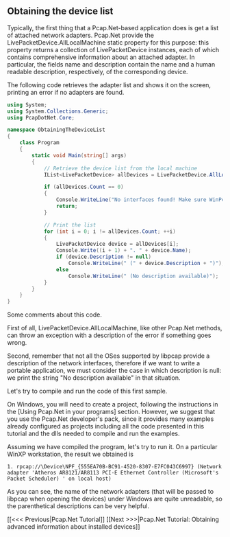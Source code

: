 ## Obtaining the device list

Typically, the first thing that a Pcap.Net-based application does is get a list of attached network adapters. Pcap.Net provide the LivePacketDevice.AllLocalMachine static property for this purpose: this property returns a collection of LivePacketDevice instances, each of which contains comprehensive information about an attached adapter. In particular, the fields name and description contain the name and a human readable description, respectively, of the corresponding device.

The following code retrieves the adapter list and shows it on the screen, printing an error if no adapters are found.

```C#
using System;
using System.Collections.Generic;
using PcapDotNet.Core;

namespace ObtainingTheDeviceList
{
    class Program
    {
        static void Main(string[] args)
        {
            // Retrieve the device list from the local machine
            IList<LivePacketDevice> allDevices = LivePacketDevice.AllLocalMachine;

            if (allDevices.Count == 0)
            {
                Console.WriteLine("No interfaces found! Make sure WinPcap is installed.");
                return;
            }

            // Print the list
            for (int i = 0; i != allDevices.Count; ++i)
            {
                LivePacketDevice device = allDevices[i];
                Console.Write((i + 1) + ". " + device.Name);
                if (device.Description != null)
                    Console.WriteLine(" (" + device.Description + ")");
                else
                    Console.WriteLine(" (No description available)");
            }
        }
    }
}
```

Some comments about this code.

First of all, LivePacketDevice.AllLocalMachine, like other Pcap.Net methods, can throw an exception with a description of the error if something goes wrong.

Second, remember that not all the OSes supported by libpcap provide a description of the network interfaces, therefore if we want to write a portable application, we must consider the case in which description is null: we print the string "No description available" in that situation.

Let's try to compile and run the code of this first sample.

On Windows, you will need to create a project, following the instructions in the [Using Pcap.Net in your programs] section. However, we suggest that you use the Pcap.Net developer's pack, since it provides many examples already configured as projects including all the code presented in this tutorial and the dlls needed to compile and run the examples.

Assuming we have compiled the program, let's try to run it. On a particular WinXP workstation, the result we obtained is
```
1. rpcap://\Device\NPF_{555EA70B-BC91-4520-8307-E7FC043C6997} (Network adapter 'Atheros AR8121/AR8113 PCI-E Ethernet Controller (Microsoft's Packet Scheduler) ' on local host)
```
As you can see, the name of the network adapters (that will be passed to libpcap when opening the devices) under Windows are quite unreadable, so the parenthetical descriptions can be very helpful.

[[<<< Previous|Pcap.Net Tutorial]] [[Next >>>|Pcap.Net Tutorial: Obtaining advanced information about installed devices]]